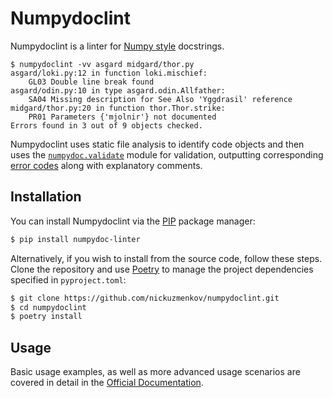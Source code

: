 # Numpydoclint

Numpydoclint is a linter for [Numpy style][numpy-style] docstrings.

```
$ numpydoclint -vv asgard midgard/thor.py
asgard/loki.py:12 in function loki.mischief:
    GL03 Double line break found
asgard/odin.py:10 in type asgard.odin.Allfather:
    SA04 Missing description for See Also 'Yggdrasil' reference
midgard/thor.py:20 in function thor.Thor.strike:
    PR01 Parameters {'mjolnir'} not documented
Errors found in 3 out of 9 objects checked.
```

Numpydoclint uses static file analysis to identify code objects and then uses the [`numpydoc.validate`][numpydoc-validate] module for validation, outputting corresponding [error codes][error-codes] along with explanatory comments.

## Installation

You can install Numpydoclint via the [PIP][pip] package manager:

```bash
$ pip install numpydoc-linter
```

Alternatively, if you wish to install from the source code, follow these steps. Clone the repository and use [Poetry][poetry] to manage the project dependencies specified in `pyproject.toml`:

```bash
$ git clone https://github.com/nickuzmenkov/numpydoclint.git
$ cd numpydoclint
$ poetry install
```

## Usage

Basic usage examples, as well as more advanced usage scenarios are covered in detail in the [Official Documentation][docs].

[numpy-style]: https://numpydoc.readthedocs.io/en/latest/format.html
[numpydoc-validate]: https://numpydoc.readthedocs.io/en/latest/validation.html
[error-codes]: https://numpydoc.readthedocs.io/en/latest/validation.html#built-in-validation-checks
[pip]: https://pip.pypa.io/en/stable/
[poetry]: https://python-poetry.org/
[docs]: https://nickuzmenkov.github.io/numpydoclint/